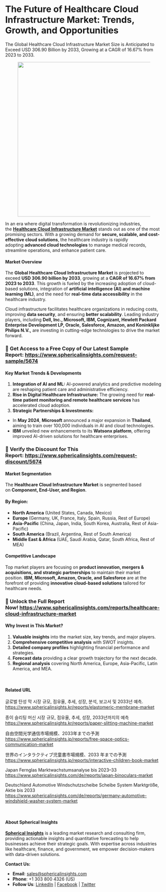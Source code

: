 <h1 id="5fa2" class="pw-post-title fo fp fq bf fr fs ft fu fv fw fx fy fz ga gb gc gd ge gf gg gh gi gj gk gl gm gn go gp gq bk" data-testid="storyTitle" data-selectable-paragraph="">The Future of Healthcare Cloud Infrastructure Market: Trends, Growth, and Opportunities</h1>
<div class="fj fk fl fm fn">
<div class="ab cb">
<div class="ci bh ev ew ex ey">
<p id="bbdd" class="pw-post-body-paragraph la lb fq lc b ld le lf lg lh li lj lk ll lm ln lo lp lq lr ls lt lu lv lw lx fj bk" data-selectable-paragraph="">The Global Healthcare Cloud Infrastructure Market Size is Anticipated to Exceed USD 306.90 Billion by 2033, Growing at a CAGR of 16.67% from 2023 to 2033.</p>
<figure class="mb mc md me mf mg ly lz paragraph-image">
<div class="mh mi ed mj bh mk" tabindex="0">
<div class="ly lz ma"><picture><source srcset="https://miro.medium.com/v2/resize:fit:640/format:webp/1*HyvGgegogQn2bu8QD2o7XA.jpeg 640w, https://miro.medium.com/v2/resize:fit:720/format:webp/1*HyvGgegogQn2bu8QD2o7XA.jpeg 720w, https://miro.medium.com/v2/resize:fit:750/format:webp/1*HyvGgegogQn2bu8QD2o7XA.jpeg 750w, https://miro.medium.com/v2/resize:fit:786/format:webp/1*HyvGgegogQn2bu8QD2o7XA.jpeg 786w, https://miro.medium.com/v2/resize:fit:828/format:webp/1*HyvGgegogQn2bu8QD2o7XA.jpeg 828w, https://miro.medium.com/v2/resize:fit:1100/format:webp/1*HyvGgegogQn2bu8QD2o7XA.jpeg 1100w, https://miro.medium.com/v2/resize:fit:1400/format:webp/1*HyvGgegogQn2bu8QD2o7XA.jpeg 1400w" type="image/webp" sizes="(min-resolution: 4dppx) and (max-width: 700px) 50vw, (-webkit-min-device-pixel-ratio: 4) and (max-width: 700px) 50vw, (min-resolution: 3dppx) and (max-width: 700px) 67vw, (-webkit-min-device-pixel-ratio: 3) and (max-width: 700px) 65vw, (min-resolution: 2.5dppx) and (max-width: 700px) 80vw, (-webkit-min-device-pixel-ratio: 2.5) and (max-width: 700px) 80vw, (min-resolution: 2dppx) and (max-width: 700px) 100vw, (-webkit-min-device-pixel-ratio: 2) and (max-width: 700px) 100vw, 700px" /><source srcset="https://miro.medium.com/v2/resize:fit:640/1*HyvGgegogQn2bu8QD2o7XA.jpeg 640w, https://miro.medium.com/v2/resize:fit:720/1*HyvGgegogQn2bu8QD2o7XA.jpeg 720w, https://miro.medium.com/v2/resize:fit:750/1*HyvGgegogQn2bu8QD2o7XA.jpeg 750w, https://miro.medium.com/v2/resize:fit:786/1*HyvGgegogQn2bu8QD2o7XA.jpeg 786w, https://miro.medium.com/v2/resize:fit:828/1*HyvGgegogQn2bu8QD2o7XA.jpeg 828w, https://miro.medium.com/v2/resize:fit:1100/1*HyvGgegogQn2bu8QD2o7XA.jpeg 1100w, https://miro.medium.com/v2/resize:fit:1400/1*HyvGgegogQn2bu8QD2o7XA.jpeg 1400w" sizes="(min-resolution: 4dppx) and (max-width: 700px) 50vw, (-webkit-min-device-pixel-ratio: 4) and (max-width: 700px) 50vw, (min-resolution: 3dppx) and (max-width: 700px) 67vw, (-webkit-min-device-pixel-ratio: 3) and (max-width: 700px) 65vw, (min-resolution: 2.5dppx) and (max-width: 700px) 80vw, (-webkit-min-device-pixel-ratio: 2.5) and (max-width: 700px) 80vw, (min-resolution: 2dppx) and (max-width: 700px) 100vw, (-webkit-min-device-pixel-ratio: 2) and (max-width: 700px) 100vw, 700px" data-testid="og" /><img class="bh ki ml c" src="https://miro.medium.com/v2/resize:fit:840/1*HyvGgegogQn2bu8QD2o7XA.jpeg" alt="" width="700" height="495" /></picture></div>
</div>
</figure>
<p id="5165" class="pw-post-body-paragraph la lb fq lc b ld le lf lg lh li lj lk ll lm ln lo lp lq lr ls lt lu lv lw lx fj bk" data-selectable-paragraph="">In an era where digital transformation is revolutionizing industries, the&nbsp;<a class="af mm" href="https://www.sphericalinsights.com/reports/healthcare-cloud-infrastructure-market" target="_blank" rel="noopener ugc nofollow"><strong class="lc fr">Healthcare Cloud Infrastructure Market</strong></a>&nbsp;stands out as one of the most promising sectors. With a growing demand for&nbsp;<strong class="lc fr">secure, scalable, and cost-effective cloud solutions</strong>, the healthcare industry is rapidly adopting&nbsp;<strong class="lc fr">advanced cloud technologies</strong>&nbsp;to manage medical records, streamline operations, and enhance patient care.</p>
<h4 id="c2da" class="mn mo fq bf mp mq mr ms mt mu mv mw mx my mz na nb nc nd ne nf ng nh ni nj nk bk">Market Overview</h4>
<p id="60a9" class="pw-post-body-paragraph la lb fq lc b ld nl lf lg lh nm lj lk ll nn ln lo lp no lr ls lt np lv lw lx fj bk" data-selectable-paragraph="">The&nbsp;<strong class="lc fr">Global Healthcare Cloud Infrastructure Market</strong>&nbsp;is projected to exceed&nbsp;<strong class="lc fr">USD 306.90 billion by 2033</strong>, growing at a&nbsp;<strong class="lc fr">CAGR of 16.67% from 2023 to 2033</strong>. This growth is fueled by the increasing adoption of cloud-based solutions, integration of&nbsp;<strong class="lc fr">artificial intelligence (AI) and machine learning (ML)</strong>, and the need for&nbsp;<strong class="lc fr">real-time data accessibility</strong>&nbsp;in the healthcare industry.</p>
<p id="5c08" class="pw-post-body-paragraph la lb fq lc b ld le lf lg lh li lj lk ll lm ln lo lp lq lr ls lt lu lv lw lx fj bk" data-selectable-paragraph="">Cloud infrastructure facilitates healthcare organizations in reducing costs, improving&nbsp;<strong class="lc fr">data security</strong>, and ensuring&nbsp;<strong class="lc fr">better scalability</strong>. Leading industry players, including&nbsp;<strong class="lc fr">Dell, Inc., Microsoft, IBM, Cognizant, Hewlett Packard Enterprise Development LP, Oracle, Salesforce, Amazon, and Koninklijke Philips N.V.,</strong>&nbsp;are investing in cutting-edge technologies to drive the market forward.</p>
<h3 id="d7b8" class="pw-post-body-paragraph la lb fq lc b ld le lf lg lh li lj lk ll lm ln lo lp lq lr ls lt lu lv lw lx fj bk">🔹&nbsp;<strong class="lc fr">Get Access to a Free Copy of Our Latest Sample Report:</strong>&nbsp;<a class="af mm" href="https://www.sphericalinsights.com/request-sample/5674" target="_blank" rel="noopener ugc nofollow"><strong class="lc fr">https://www.sphericalinsights.com/request-sample/5674</strong></a></h3>
<h4 id="f779" class="mn mo fq bf mp mq mr ms mt mu mv mw mx my mz na nb nc nd ne nf ng nh ni nj nk bk">Key Market Trends &amp; Developments</h4>
<ol class="">
<li id="71fd" class="la lb fq lc b ld nl lf lg lh nm lj lk ll nn ln lo lp no lr ls lt np lv lw lx nq nr ns bk" data-selectable-paragraph=""><strong class="lc fr">Integration of AI and ML:</strong>&nbsp;AI-powered analytics and predictive modeling are reshaping patient care and administrative efficiency.</li>
<li id="54ec" class="la lb fq lc b ld nt lf lg lh nu lj lk ll nv ln lo lp nw lr ls lt nx lv lw lx nq nr ns bk" data-selectable-paragraph=""><strong class="lc fr">Rise in Digital Healthcare Infrastructure:</strong>&nbsp;The growing need for&nbsp;<strong class="lc fr">real-time patient monitoring and remote healthcare services</strong>&nbsp;has accelerated cloud adoption.</li>
<li id="2c90" class="la lb fq lc b ld nt lf lg lh nu lj lk ll nv ln lo lp nw lr ls lt nx lv lw lx nq nr ns bk" data-selectable-paragraph=""><strong class="lc fr">Strategic Partnerships &amp; Investments:</strong></li>
</ol>
<ul class="">
<li id="a598" class="la lb fq lc b ld le lf lg lh li lj lk ll lm ln lo lp lq lr ls lt lu lv lw lx ny nr ns bk" data-selectable-paragraph="">In&nbsp;<strong class="lc fr">May 2024</strong>,&nbsp;<strong class="lc fr">Microsoft</strong>&nbsp;announced a major expansion in&nbsp;<strong class="lc fr">Thailand</strong>, aiming to train over 100,000 individuals in AI and cloud technologies.</li>
<li id="a417" class="la lb fq lc b ld nt lf lg lh nu lj lk ll nv ln lo lp nw lr ls lt nx lv lw lx ny nr ns bk" data-selectable-paragraph=""><strong class="lc fr">IBM</strong>&nbsp;unveiled new enhancements to its&nbsp;<strong class="lc fr">Watsonx platform</strong>, offering improved AI-driven solutions for healthcare enterprises.</li>
</ul>
<h3 id="5c72" class="pw-post-body-paragraph la lb fq lc b ld le lf lg lh li lj lk ll lm ln lo lp lq lr ls lt lu lv lw lx fj bk">🔹&nbsp;<strong class="lc fr">Verify the Discount for This Report:</strong>&nbsp;<a class="af mm" href="https://www.sphericalinsights.com/request-discount/5674" target="_blank" rel="noopener ugc nofollow"><strong class="lc fr">https://www.sphericalinsights.com/request-discount/5674</strong></a></h3>
<h4 id="992d" class="mn mo fq bf mp mq mr ms mt mu mv mw mx my mz na nb nc nd ne nf ng nh ni nj nk bk">Market Segmentation</h4>
<p id="3b8d" class="pw-post-body-paragraph la lb fq lc b ld nl lf lg lh nm lj lk ll nn ln lo lp no lr ls lt np lv lw lx fj bk" data-selectable-paragraph="">The&nbsp;<strong class="lc fr">Healthcare Cloud Infrastructure Market</strong>&nbsp;is segmented based on&nbsp;<strong class="lc fr">Component, End-User, and Region</strong>.</p>
<h4 id="089b" class="mn mo fq bf mp mq mr ms mt mu mv mw mx my mz na nb nc nd ne nf ng nh ni nj nk bk">By Region:</h4>
<ul class="">
<li id="c6b6" class="la lb fq lc b ld nl lf lg lh nm lj lk ll nn ln lo lp no lr ls lt np lv lw lx ny nr ns bk" data-selectable-paragraph=""><strong class="lc fr">North America</strong>&nbsp;(United States, Canada, Mexico)</li>
<li id="0edf" class="la lb fq lc b ld nt lf lg lh nu lj lk ll nv ln lo lp nw lr ls lt nx lv lw lx ny nr ns bk" data-selectable-paragraph=""><strong class="lc fr">Europe</strong>&nbsp;(Germany, UK, France, Italy, Spain, Russia, Rest of Europe)</li>
<li id="d7c3" class="la lb fq lc b ld nt lf lg lh nu lj lk ll nv ln lo lp nw lr ls lt nx lv lw lx ny nr ns bk" data-selectable-paragraph=""><strong class="lc fr">Asia-Pacific</strong>&nbsp;(China, Japan, India, South Korea, Australia, Rest of Asia-Pacific)</li>
<li id="85fe" class="la lb fq lc b ld nt lf lg lh nu lj lk ll nv ln lo lp nw lr ls lt nx lv lw lx ny nr ns bk" data-selectable-paragraph=""><strong class="lc fr">South America</strong>&nbsp;(Brazil, Argentina, Rest of South America)</li>
<li id="c4aa" class="la lb fq lc b ld nt lf lg lh nu lj lk ll nv ln lo lp nw lr ls lt nx lv lw lx ny nr ns bk" data-selectable-paragraph=""><strong class="lc fr">Middle East &amp; Africa</strong>&nbsp;(UAE, Saudi Arabia, Qatar, South Africa, Rest of MEA)</li>
</ul>
<h4 id="4c4c" class="mn mo fq bf mp mq mr ms mt mu mv mw mx my mz na nb nc nd ne nf ng nh ni nj nk bk">Competitive Landscape</h4>
<p id="bb31" class="pw-post-body-paragraph la lb fq lc b ld nl lf lg lh nm lj lk ll nn ln lo lp no lr ls lt np lv lw lx fj bk" data-selectable-paragraph="">Top market players are focusing on&nbsp;<strong class="lc fr">product innovation, mergers &amp; acquisitions, and strategic partnerships</strong>&nbsp;to maintain their market position.&nbsp;<strong class="lc fr">IBM, Microsoft, Amazon, Oracle, and Salesforce</strong>&nbsp;are at the forefront of providing&nbsp;<strong class="lc fr">innovative cloud-based solutions</strong>&nbsp;tailored for healthcare needs.</p>
<h3 id="6664" class="pw-post-body-paragraph la lb fq lc b ld le lf lg lh li lj lk ll lm ln lo lp lq lr ls lt lu lv lw lx fj bk">🔹&nbsp;<strong class="lc fr">Unlock the Full Report Now!</strong>&nbsp;<a class="af mm" href="https://www.sphericalinsights.com/reports/healthcare-cloud-infrastructure-market" target="_blank" rel="noopener ugc nofollow"><strong class="lc fr">https://www.sphericalinsights.com/reports/healthcare-cloud-infrastructure-market</strong></a></h3>
<h4 id="5c73" class="mn mo fq bf mp mq mr ms mt mu mv mw mx my mz na nb nc nd ne nf ng nh ni nj nk bk">Why Invest in This Market?</h4>
<ol class="">
<li id="b997" class="la lb fq lc b ld nl lf lg lh nm lj lk ll nn ln lo lp no lr ls lt np lv lw lx nq nr ns bk" data-selectable-paragraph=""><strong class="lc fr">Valuable insights</strong>&nbsp;into the market size, key trends, and major players.</li>
<li id="3f50" class="la lb fq lc b ld nt lf lg lh nu lj lk ll nv ln lo lp nw lr ls lt nx lv lw lx nq nr ns bk" data-selectable-paragraph=""><strong class="lc fr">Comprehensive competitive analysis</strong>&nbsp;with SWOT insights.</li>
<li id="10da" class="la lb fq lc b ld nt lf lg lh nu lj lk ll nv ln lo lp nw lr ls lt nx lv lw lx nq nr ns bk" data-selectable-paragraph=""><strong class="lc fr">Detailed company profiles</strong>&nbsp;highlighting financial performance and strategies.</li>
<li id="809f" class="la lb fq lc b ld nt lf lg lh nu lj lk ll nv ln lo lp nw lr ls lt nx lv lw lx nq nr ns bk" data-selectable-paragraph=""><strong class="lc fr">Forecast data</strong>&nbsp;providing a clear growth trajectory for the next decade.</li>
<li id="8003" class="la lb fq lc b ld nt lf lg lh nu lj lk ll nv ln lo lp nw lr ls lt nx lv lw lx nq nr ns bk" data-selectable-paragraph=""><strong class="lc fr">Regional analysis</strong>&nbsp;covering North America, Europe, Asia-Pacific, Latin America, and MEA.</li>
</ol>
</div>
</div>
</div>
<div class="ab cb nz oa ob oc">&nbsp;</div>
<div class="fj fk fl fm fn">
<div class="ab cb">
<div class="ci bh ev ew ex ey">
<h4 id="2d55" class="mn mo fq bf mp mq oh ms mt mu oi mw mx my oj na nb nc ok ne nf ng ol ni nj nk bk">Related URL</h4>
<p id="8395" class="pw-post-body-paragraph la lb fq lc b ld nl lf lg lh nm lj lk ll nn ln lo lp no lr ls lt np lv lw lx fj bk" data-selectable-paragraph="">글로벌 탄성 막 시장 규모, 점유율, 추세, 성장, 분석, 보고서 및 2033년 예측.<br /><a class="af mm" href="https://www.sphericalinsights.kr/reports/elastomeric-membrane-market" target="_blank" rel="noopener ugc nofollow">https://www.sphericalinsights.kr/reports/elastomeric-membrane-market</a></p>
<p id="7055" class="pw-post-body-paragraph la lb fq lc b ld le lf lg lh li lj lk ll lm ln lo lp lq lr ls lt lu lv lw lx fj bk" data-selectable-paragraph="">종이 슬리팅 머신 시장 규모, 점유율, 추세, 성장, 2033년까지의 예측<br /><a class="af mm" href="https://www.sphericalinsights.kr/reports/paper-slitting-machine-market" target="_blank" rel="noopener ugc nofollow">https://www.sphericalinsights.kr/reports/paper-slitting-machine-market</a></p>
<p id="14cc" class="pw-post-body-paragraph la lb fq lc b ld le lf lg lh li lj lk ll lm ln lo lp lq lr ls lt lu lv lw lx fj bk" data-selectable-paragraph="">自由空間光学通信市場規模、2033年までの予測<br /><a class="af mm" href="https://www.sphericalinsights.jp/reports/free-space-optics-communication-market" target="_blank" rel="noopener ugc nofollow">https://www.sphericalinsights.jp/reports/free-space-optics-communication-market</a></p>
<p id="55db" class="pw-post-body-paragraph la lb fq lc b ld le lf lg lh li lj lk ll lm ln lo lp lq lr ls lt lu lv lw lx fj bk" data-selectable-paragraph="">世界のインタラクティブ児童書市場規模、2033 年までの予測<br /><a class="af mm" href="https://www.sphericalinsights.jp/reports/interactive-children-book-market" target="_blank" rel="noopener ugc nofollow">https://www.sphericalinsights.jp/reports/interactive-children-book-market</a></p>
<p id="f0b4" class="pw-post-body-paragraph la lb fq lc b ld le lf lg lh li lj lk ll lm ln lo lp lq lr ls lt lu lv lw lx fj bk" data-selectable-paragraph="">Japan Fernglas Marktwachstumsanalyse bis 2023&ndash;33<br /><a class="af mm" href="https://www.sphericalinsights.com/de/reports/japan-binoculars-market" target="_blank" rel="noopener ugc nofollow">https://www.sphericalinsights.com/de/reports/japan-binoculars-market</a></p>
<p id="0a5d" class="pw-post-body-paragraph la lb fq lc b ld le lf lg lh li lj lk ll lm ln lo lp lq lr ls lt lu lv lw lx fj bk" data-selectable-paragraph="">Deutschland Automotive Windschutzscheibe Scheibe System Marktgr&ouml;&szlig;e, Aktie bis 2033<br /><a class="af mm" href="https://www.sphericalinsights.com/de/reports/germany-automotive-windshield-washer-system-market" target="_blank" rel="noopener ugc nofollow">https://www.sphericalinsights.com/de/reports/germany-automotive-windshield-washer-system-market</a></p>
</div>
</div>
</div>
<div class="ab cb nz oa ob oc">&nbsp;</div>
<div class="fj fk fl fm fn">
<div class="ab cb">
<div class="ci bh ev ew ex ey">
<h4 id="a2eb" class="mn mo fq bf mp mq oh ms mt mu oi mw mx my oj na nb nc ok ne nf ng ol ni nj nk bk">About Spherical Insights</h4>
<p id="e36c" class="pw-post-body-paragraph la lb fq lc b ld nl lf lg lh nm lj lk ll nn ln lo lp no lr ls lt np lv lw lx fj bk" data-selectable-paragraph=""><a class="af mm" href="https://www.sphericalinsights.com/" target="_blank" rel="noopener ugc nofollow"><strong class="lc fr">Spherical Insights</strong></a>&nbsp;is a leading market research and consulting firm, providing actionable insights and quantitative forecasting to help businesses achieve their strategic goals. With expertise across industries like healthcare, finance, and government, we empower decision-makers with data-driven solutions.</p>
<p id="e3a7" class="pw-post-body-paragraph la lb fq lc b ld le lf lg lh li lj lk ll lm ln lo lp lq lr ls lt lu lv lw lx fj bk" data-selectable-paragraph=""><strong class="lc fr">Contact Us:</strong></p>
<ul class="">
<li id="ab8f" class="la lb fq lc b ld le lf lg lh li lj lk ll lm ln lo lp lq lr ls lt lu lv lw lx ny nr ns bk" data-selectable-paragraph=""><strong class="lc fr">Email</strong>:&nbsp;<a class="af mm" href="mailto:sales@sphericalinsights.com" target="_blank" rel="noopener ugc nofollow">sales@sphericalinsights.com</a></li>
<li id="b7f7" class="la lb fq lc b ld nt lf lg lh nu lj lk ll nv ln lo lp nw lr ls lt nx lv lw lx ny nr ns bk" data-selectable-paragraph=""><strong class="lc fr">Phone</strong>: +1 303 800 4326 (US)</li>
<li id="bcc5" class="la lb fq lc b ld nt lf lg lh nu lj lk ll nv ln lo lp nw lr ls lt nx lv lw lx ny nr ns bk" data-selectable-paragraph=""><strong class="lc fr">Follow Us</strong>:&nbsp;<a class="af mm" href="https://www.linkedin.com/company/spherical-insight/" target="_blank" rel="noopener ugc nofollow">LinkedIn</a>&nbsp;|&nbsp;<a class="af mm" href="https://www.facebook.com/sphericalinsights22" target="_blank" rel="noopener ugc nofollow">Facebook</a>&nbsp;|&nbsp;<a class="af mm" href="https://twitter.com/SInsights_US" target="_blank" rel="noopener ugc nofollow">Twitter</a></li>
</ul>
</div>
</div>
</div>
